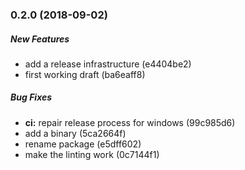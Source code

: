 ### 0.2.0 (2018-09-02)

##### New Features

*  add a release infrastructure (e4404be2)
*  first working draft (ba6eaff8)

##### Bug Fixes

* **ci:**  repair release process for windows (99c985d6)
*  add a binary (5ca2664f)
*  rename package (e5dff602)
*  make the linting work (0c7144f1)

